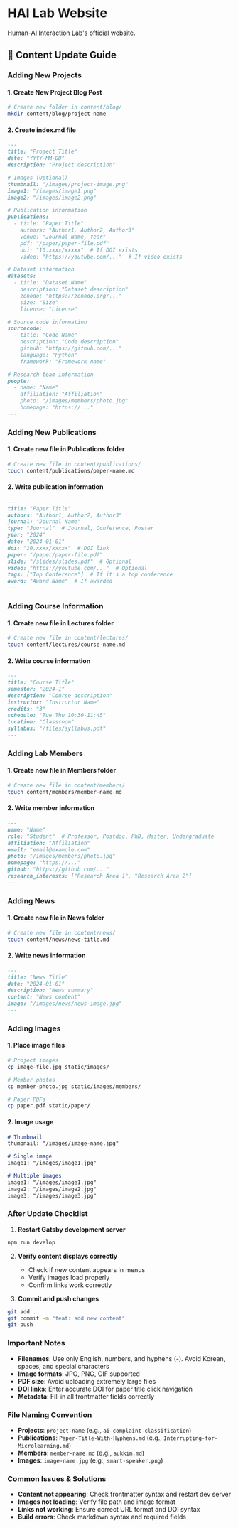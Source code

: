 # HAI Lab Website

Human-AI Interaction Lab's official website.

## 📝 Content Update Guide

### **Adding New Projects**

#### 1. Create New Project Blog Post
```bash
# Create new folder in content/blog/
mkdir content/blog/project-name
```

#### 2. Create index.md file
```markdown
---
title: "Project Title"
date: "YYYY-MM-DD"
description: "Project description"

# Images (Optional)
thumbnail: "/images/project-image.png"
image1: "/images/image1.png"
image2: "/images/image2.png"

# Publication information
publications:
  - title: "Paper Title"
    authors: "Author1, Author2, Author3"
    venue: "Journal Name, Year"
    pdf: "/paper/paper-file.pdf"
    doi: "10.xxxx/xxxxx"  # If DOI exists
    video: "https://youtube.com/..."  # If video exists

# Dataset information
datasets:
  - title: "Dataset Name"
    description: "Dataset description"
    zenodo: "https://zenodo.org/..."
    size: "Size"
    license: "License"

# Source code information
sourcecode:
  - title: "Code Name"
    description: "Code description"
    github: "https://github.com/..."
    language: "Python"
    framework: "Framework name"

# Research team information
people:
  - name: "Name"
    affiliation: "Affiliation"
    photo: "/images/members/photo.jpg"
    homepage: "https://..."
---
```

### **Adding New Publications**

#### 1. Create new file in Publications folder
```bash
# Create new file in content/publications/
touch content/publications/paper-name.md
```

#### 2. Write publication information
```markdown
---
title: "Paper Title"
authors: "Author1, Author2, Author3"
journal: "Journal Name"
type: "Journal"  # Journal, Conference, Poster
year: "2024"
date: "2024-01-01"
doi: "10.xxxx/xxxxx"  # DOI link
paper: "/paper/paper-file.pdf"
slide: "/slides/slides.pdf"  # Optional
video: "https://youtube.com/..."  # Optional
tags: ["Top Conference"]  # If it's a top conference
award: "Award Name"  # If awarded
---
```

### **Adding Course Information**

#### 1. Create new file in Lectures folder
```bash
# Create new file in content/lectures/
touch content/lectures/course-name.md
```

#### 2. Write course information
```markdown
---
title: "Course Title"
semester: "2024-1"
description: "Course description"
instructor: "Instructor Name"
credits: "3"
schedule: "Tue Thu 10:30-11:45"
location: "Classroom"
syllabus: "/files/syllabus.pdf"
---
```

### **Adding Lab Members**

#### 1. Create new file in Members folder
```bash
# Create new file in content/members/
touch content/members/member-name.md
```

#### 2. Write member information
```markdown
---
name: "Name"
role: "Student"  # Professor, Postdoc, PhD, Master, Undergraduate
affiliation: "Affiliation"
email: "email@example.com"
photo: "/images/members/photo.jpg"
homepage: "https://..."
github: "https://github.com/..."
research_interests: ["Research Area 1", "Research Area 2"]
---
```

### **Adding News**

#### 1. Create new file in News folder
```bash
# Create new file in content/news/
touch content/news/news-title.md
```

#### 2. Write news information
```markdown
---
title: "News Title"
date: "2024-01-01"
description: "News summary"
content: "News content"
image: "/images/news/news-image.jpg"
---
```

### **Adding Images**

#### 1. Place image files
```bash
# Project images
cp image-file.jpg static/images/

# Member photos
cp member-photo.jpg static/images/members/

# Paper PDFs
cp paper.pdf static/paper/
```

#### 2. Image usage
```markdown
# Thumbnail
thumbnail: "/images/image-name.jpg"

# Single image
image1: "/images/image1.jpg"

# Multiple images
image1: "/images/image1.jpg"
image2: "/images/image2.jpg"
image3: "/images/image3.jpg"
```

### **After Update Checklist**

1. **Restart Gatsby development server**
```bash
npm run develop
```

2. **Verify content displays correctly**
   - Check if new content appears in menus
   - Verify images load properly
   - Confirm links work correctly

3. **Commit and push changes**
```bash
git add .
git commit -m "feat: add new content"
git push
```

### **Important Notes**

- **Filenames**: Use only English, numbers, and hyphens (-). Avoid Korean, spaces, and special characters
- **Image formats**: JPG, PNG, GIF supported
- **PDF size**: Avoid uploading extremely large files
- **DOI links**: Enter accurate DOI for paper title click navigation
- **Metadata**: Fill in all frontmatter fields correctly

### **File Naming Convention**

- **Projects**: `project-name` (e.g., `ai-complaint-classification`)
- **Publications**: `Paper-Title-With-Hyphens.md` (e.g., `Interrupting-for-Microlearning.md`)
- **Members**: `member-name.md` (e.g., `aukkim.md`)
- **Images**: `image-name.jpg` (e.g., `smart-speaker.png`)

### **Common Issues & Solutions**

- **Content not appearing**: Check frontmatter syntax and restart dev server
- **Images not loading**: Verify file path and image format
- **Links not working**: Ensure correct URL format and DOI syntax
- **Build errors**: Check markdown syntax and required fields
